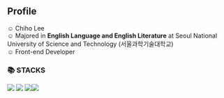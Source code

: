 ## Profile

☺︎ Chiho Lee <br>
☺︎ Majored in **English Language and English Literature** at Seoul National University of Science and Technology (서울과학기술대학교) <br>
☺︎ Front-end Developer

<div ><h3>📚 STACKS</h3></div>  <div> 
<img src="https://img.shields.io/badge/html5-E34F26?style=for-the-badge&logo=html5&logoColor=white">  <img src="https://img.shields.io/badge/css-1572B6?style=for-the-badge&logo=css3&logoColor=white">  <img src="https://img.shields.io/badge/javascript-F7DF1E?style=for-the-badge&logo=javascript&logoColor=black"><img src="https://img.shields.io/badge/react-61DAFB?style=for-the-badge&logo=react&logoColor=black">
